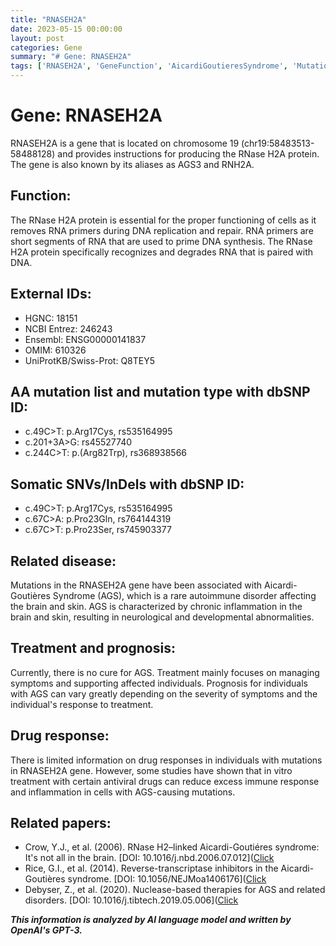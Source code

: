 ```yaml
---
title: "RNASEH2A"
date: 2023-05-15 00:00:00
layout: post
categories: Gene
summary: "# Gene: RNASEH2A"
tags: ['RNASEH2A', 'GeneFunction', 'AicardiGoutieresSyndrome', 'Mutation', 'Treatment', 'Prognosis', 'DrugResponse', 'AutoimmuneDisorder']
---
```


# Gene: RNASEH2A

RNASEH2A is a gene that is located on chromosome 19 (chr19:58483513-58488128) and provides instructions for producing the RNase H2A protein. The gene is also known by its aliases as AGS3 and RNH2A.

## Function:
The RNase H2A protein is essential for the proper functioning of cells as it removes RNA primers during DNA replication and repair. RNA primers are short segments of RNA that are used to prime DNA synthesis. The RNase H2A protein specifically recognizes and degrades RNA that is paired with DNA.

## External IDs:
- HGNC: 18151
- NCBI Entrez: 246243
- Ensembl: ENSG00000141837
- OMIM: 610326
- UniProtKB/Swiss-Prot: Q8TEY5

## AA mutation list and mutation type with dbSNP ID:
- c.49C>T: p.Arg17Cys, rs535164995
- c.201+3A>G: rs45527740
- c.244C>T: p.(Arg82Trp), rs368938566

## Somatic SNVs/InDels with dbSNP ID:
- c.49C>T: p.Arg17Cys, rs535164995
- c.67C>A: p.Pro23Gln, rs764144319
- c.67C>T: p.Pro23Ser, rs745903377

## Related disease:
Mutations in the RNASEH2A gene have been associated with Aicardi-Goutières Syndrome (AGS), which is a rare autoimmune disorder affecting the brain and skin. AGS is characterized by chronic inflammation in the brain and skin, resulting in neurological and developmental abnormalities.

## Treatment and prognosis:
Currently, there is no cure for AGS. Treatment mainly focuses on managing symptoms and supporting affected individuals. Prognosis for individuals with AGS can vary greatly depending on the severity of symptoms and the individual's response to treatment.

## Drug response:
There is limited information on drug responses in individuals with mutations in RNASEH2A gene. However, some studies have shown that in vitro treatment with certain antiviral drugs can reduce excess immune response and inflammation in cells with AGS-causing mutations.

## Related papers:
- Crow, Y.J., et al. (2006). RNase H2–linked Aicardi-Goutiéres syndrome: It's not all in the brain. [DOI: 10.1016/j.nbd.2006.07.012]([Click](https://doi.org/10.1016/j.nbd.2006.07.012)
- Rice, G.I., et al. (2014). Reverse-transcriptase inhibitors in the Aicardi-Goutières syndrome. [DOI: 10.1056/NEJMoa1406176]([Click](https://doi.org/10.1056/NEJMoa1406176)
- Debyser, Z., et al. (2020). Nuclease-based therapies for AGS and related disorders. [DOI: 10.1016/j.tibtech.2019.05.006]([Click](https://doi.org/10.1016/j.tibtech.2019.05.006)

**_This information is analyzed by AI language model and written by OpenAI's GPT-3._**